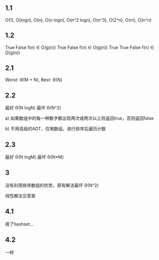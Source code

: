 ## 1.1

O(1), O(logn), O(n), O(n logn), O(n^2 logn), O(n^3), O(2^n), O(n!), O(n^n)

## 1.2

True
False f(n) ∈ O(g(n)) 
True
False f(n) ∈ O(g(n))
True
True
False f(n) ∈ Ω(g(n))

## 2.1

Worst:  Θ(M + N), Best:  Θ(N)

## 2.2

最好 Θ(N logN) 最坏 Θ(N^2)

a) 如果数组中的每一种数字都出现两次或两次以上则返回true，否则返回false

b) 不用高级的ADT，仅用数组，进行排序后遍历计数

## 2.3

最好 Θ(N logM) 最坏 Θ(N*M)

## 3

没有利用排序数组的优势，原有解法最坏 Θ(N^2)

线性解法见答案

## 4.1

用了hashset...

## 4.2

一样